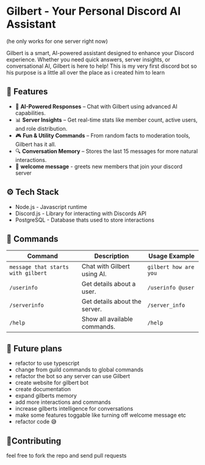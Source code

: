 # **Gilbert - Your Personal Discord AI Assistant**
(he only works for one server right now)

Gilbert is a smart, AI-powered assistant designed to enhance your Discord experience. Whether you need quick answers, server insights, or conversational AI, Gilbert is here to help!
This is my very first discord bot so his purpose is a little all over the place as i created him to learn

## 🚀 **Features**  
- 🧠 **AI-Powered Responses** – Chat with Gilbert using advanced AI capabilities.  
- 📊 **Server Insights** – Get real-time stats like member count, active users, and role distribution.  
- 🎮 **Fun & Utility Commands** – From random facts to moderation tools, Gilbert has it all.  
- 🔍 **Conversation Memory** – Stores the last 15 messages for more natural interactions.
- 👋 **welcome message** - greets new members that join your discord server

## ⚙ Tech Stack
- Node.js - Javascript runtime
- Discord.js - Library for interacting with Discords API
- PostgreSQL - Database thats used to store interactions

## 📝 **Commands**  

| Command       | Description                                      | Usage Example         |  
|---------------|--------------------------------------------------|-----------------------|  
| `message that starts with gilbert`         | Chat with Gilbert using AI.                      | `gilbert how are you` |   
| `/userinfo`   | Get details about a user.                        | `/userinfo @user`     |  
| `/serverinfo` | Get details about the server.                     | `/server_info`               |
| `/help`       | Show all available commands.                     | `/help`               |

## 🤖 Future plans
- refactor to use typescript
- change from guild commands to global commands
- refactor the bot so any server can use Gilbert
- create website for gilbert bot
- create documentation
- expand gilberts memory
- add more interactions and commands
- increase gilberts intelligence for conversations
- make some features toggable like turning off welcome message etc
- refactor code 😅

## 🤝Contributing
feel free to fork the repo and send pull requests
